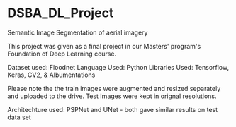 # DSBA_DL_Project
Semantic Image Segmentation of aerial imagery

This project was given as a final project in our Masters' program's Foundation of Deep Learning course.

Dataset used: Floodnet
Language Used: Python
Libraries Used: Tensorflow, Keras, CV2, & Albumentations

Please note the the train images were augmented and resized separately and uploaded to the drive. Test Images were kept in orignal resolutions.

Architechture used: PSPNet and UNet - both gave similar results on test data set
